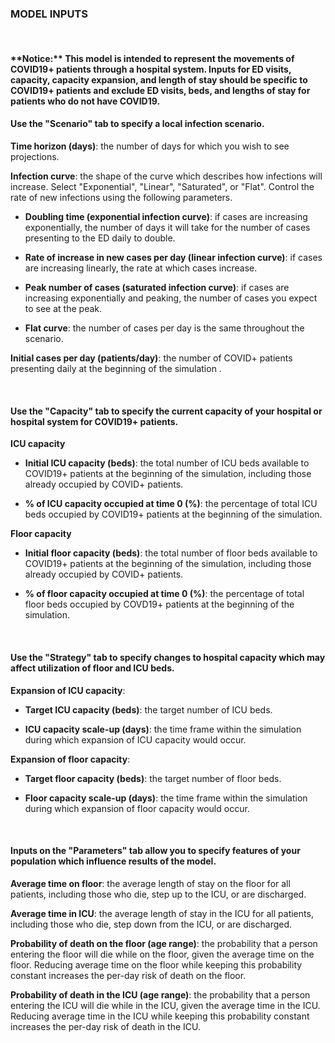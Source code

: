 **<h3> MODEL INPUTS </h4>**

<br/>

<h4> **Notice:** This model is intended to represent the movements of COVID19+ patients through a hospital system.
Inputs for ED visits, capacity, capacity expansion, and length of stay should be specific to COVID19+ patients
and exclude ED visits, beds, and lengths of stay for patients who do not have COVID19. </h>

<br/>

#### **Use the "Scenario" tab to specify a local infection scenario.**

**Time horizon (days)**: the number of days for which you wish to see projections.

**Infection curve**: the shape of the curve which describes how infections will increase. Select "Exponential", "Linear", "Saturated", or "Flat". 
	Control the rate of new infections using the following parameters.

* **Doubling time (exponential infection curve)**: if cases are increasing exponentially, the number of days it will take for the number of cases presenting to the ED daily to double.

* **Rate of increase in new cases per day (linear infection curve)**: if cases are increasing linearly, the rate at which cases increase.

* **Peak number of cases (saturated infection curve)**: if cases are increasing exponentially and peaking, the number of cases you expect to see at the peak.

* **Flat curve**: the number of cases per day is the same throughout the scenario.

**Initial cases per day (patients/day)**: the number of COVID+ patients presenting daily at the beginning of the simulation .



<br/>
  
#### **Use the "Capacity" tab to specify the current capacity of your hospital or hospital system for COVID19+ patients.**

**ICU capacity**

* **Initial ICU capacity (beds)**: the total number of ICU beds available to COVID19+ patients at the beginning of the simulation, including those already occupied by COVID+ patients.

* **% of ICU capacity occupied at time 0 (%)**: the percentage of total ICU beds occupied by COVID19+ patients at the beginning of the simulation.

**Floor capacity**

* **Initial floor capacity (beds)**: the total number of floor beds available to COVID19+ patients at the beginning of the simulation, including those already occupied by COVID+ patients.

* **% of floor capacity occupied at time 0 (%)**: the percentage of total floor beds occupied by COVD19+ patients at the beginning of the simulation.

<br/>
  
#### **Use the "Strategy" tab to specify changes to hospital capacity which may affect utilization of floor and ICU beds.**

**Expansion of ICU capacity**:

* **Target ICU capacity (beds)**: the target number of ICU beds.

* **ICU capacity scale-up (days)**: the time frame within the simulation during which expansion of ICU capacity would occur.

**Expansion of floor capacity**:
  
* **Target floor capacity (beds)**: the target number of floor beds.

* **Floor capacity scale-up (days)**: the time frame within the simulation during which expansion of floor capacity would occur.



<br/>
  
#### **Inputs on the "Parameters" tab allow you to specify features of your population which influence results of the model.**
  
 **Average time on floor**: the average length of stay on the floor for all patients, including those who die, step up to the ICU, or are discharged.

**Average time in ICU**: the average length of stay in the ICU for all patients, including those who die, step down from the ICU, or are discharged.

**Probability of death on the floor (age range)**: the probability that a person entering the floor will die while on the floor, given the average time on the floor.  Reducing average time on the floor while keeping this probability constant increases the per-day risk of death on the floor.

**Probability of death in the ICU (age range)**: the probability that a person entering the ICU will die while in the ICU, given the average time in the ICU.  Reducing average time in the ICU while keeping this probability constant increases the per-day risk of death in the ICU.

